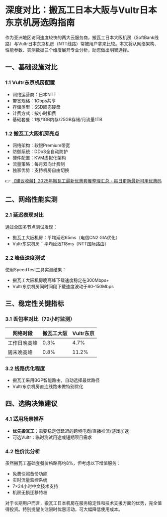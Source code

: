 # 深度对比：搬瓦工日本大阪与Vultr日本东京机房选购指南

作为亚洲地区访问速度较快的两大云服务商，搬瓦工日本大阪机房（SoftBank线路）与Vultr日本东京机房（NTT线路）常被用户拿来比较。本文将从网络架构、性能参数、实测数据三个维度展开专业分析，助您做出明智选择。

## 一、基础设施对比

### 1.1 Vultr东京机房配置
- 网络运营商：日本NTT
- 带宽规格：1Gbps共享
- 存储类型：SSD固态硬盘
- 计费方式：按小时扣费
- 基础套餐：1核/1GB内存/25GB存储/月流量1TB

### 1.2 搬瓦工大阪机房亮点
- 网络架构：软银Premium带宽
- 防御系统：DDoS全自动防护
- 硬件配置：KVM虚拟化架构
- 流量策略：每月双向计费制
- 独家优势：支持机房自由切换

👉 [【建议收藏】2025年搬瓦工最新优惠套餐整理汇总 - 每日更新最新可用优惠码](https://bit.ly/banwagon)

## 二、网络性能实测

### 2.1 延迟表现对比
通过全国多节点测试发现：
- 搬瓦工大阪机房：平均延迟65ms（电信CN2 GIA优化）
- Vultr东京机房：平均延迟118ms（NTT国际路由）

### 2.2 峰值速度测试
使用SpeedTest工具实测结果：
- 搬瓦工大阪机房晚高峰下载速度稳定在300Mbps+
- Vultr东京机房同时间段下载速度波动于80-150Mbps

## 三、稳定性关键指标

### 3.1 丢包率对比（72小时监测）
| 网络时段 | 搬瓦工大阪 | Vultr东京 |
|---------|-----------|----------|
| 工作日晚高峰 | 0.3%      | 4.7%     |
| 周末晚高峰   | 0.8%      | 11.2%    |

### 3.2 线路优化程度
- 搬瓦工采用BGP智能路由，自动选择最优路径
- Vultr东京机房直连线路未做特别优化

## 四、选购决策建议

### 4.1 适用场景推荐
- **优先搬瓦工**：需要稳定低延迟的跨境电商/直播推流/游戏加速
- 可选Vultr：临时测试用途或短期项目需求

### 4.2 性价比分析
虽然搬瓦工基础套餐价格略高约8%，但考虑以下增值服务：
- 免费快照备份功能
- 实时流量监控系统
- 7×24小时中文技术支持
- 机房无损迁移特权

对于长期用户而言，搬瓦工日本机房在服务稳定性和技术支援方面的优势，完全值得投资。特别提醒关注限时优惠活动，可大幅降低使用成本。